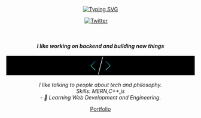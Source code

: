 <p align="center">
<a href="https://git.io/typing-svg"><img src="https://readme-typing-svg.demolab.com?font=Fira+Code&pause=1000&color=F188AA&center=true&vCenter=true&multiline=true&width=435&height=62&lines=Hi+there%2C;you+have+arrived+in+wizards+arena!!!" alt="Typing SVG" /></a>
</p>

<p align="center">
  <a href="https://twitter.com/OmShirke18"><img width="32px" alt="Twitter" title="Twitter" src="https://i.imgur.com/OXZM1L6.png"/></a>
  &#8287;&#8287;&#8287;&#8287;&#8287;
 <!--<a href="https://yashdhadve.hashnode.dev"><img width="32px" alt="Dev.to" title="DenverCoder1 Dev.to" src="https://i.imgur.com/mVm29vK.png"></a>
  &#8287;&#8287;&#8287;&#8287;&#8287;
 --> 
</p>

<br/>

#### <p align="center" style= "font-style: italic">I like working on backend and building new things</p>

![I like working on backend and converting math functions into code.](https://github.com/Exar04/Exar04/blob/main/image.png)

<p align="center" style= "font-style: italic">
I like talking to people about tech and philosophy.<br>
Skills: MERN,C++,js <br>
  - 🔭 Learning Web Development and Engineering.
</p>
<a href="https://OmShirke.github.io"><p align = "center" >Portfolio </p><a>
